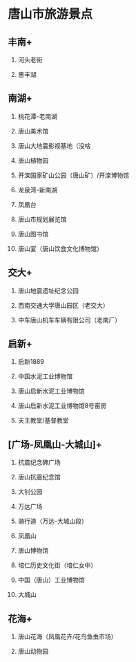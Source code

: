 # 唐山市旅游景点

## 丰南+
  
  1. 河头老街
  
  2. 惠丰湖
   
## 南湖+
  
  1. 桃花潭-老南湖
  
  2. 唐山美术馆
  
  3. 唐山大地震影视基地（没啥
  
  4. 唐山植物园
  
  5. 开滦国家矿山公园（唐山矿）/开滦博物馆
  
  6. 龙泉湾-新南湖
  
  7. 凤凰台
  
  8. 唐山市规划展览馆
  
  9. 唐山图书馆
  
  10. 唐山宴（唐山饮食文化博物馆）
  
## 交大+
  
  1. 唐山地震遗址纪念公园
  
  2. 西南交通大学唐山园区（老交大）
  
  3. 中车唐山机车车辆有限公司（老南厂）

## 启新+
  
  1. 启新1889
  
  2. 中国水泥工业博物馆
  
  3. 唐山启新水泥工业博物馆
  
  4. 唐山启新水泥工业博物馆8号窑房
  
  5. 天主教堂/基督教堂

## [广场-凤凰山-大城山]+
  
  1. 抗震纪念碑广场
  
  2. 唐山抗震纪念馆
  
  3. 大钊公园
  
  4. 万达广场
  
  5. 骑行道（万达-大城山段）
  
  6. 凤凰山
  
  7. 唐山博物馆
  
  8. 培仁历史文化街（培仁女中）
  
  9. 中国（唐山）工业博物馆
  
  10. 大城山

## 花海+
  
  1. 唐山花海（凤凰花卉/花鸟鱼虫市场）
  
  2. 唐山动物园